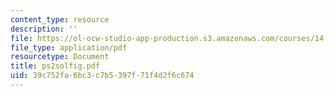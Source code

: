 ```yaml
---
content_type: resource
description: ''
file: https://ol-ocw-studio-app-production.s3.amazonaws.com/courses/14-30-introduction-to-statistical-method-in-economics-spring-2006/39c752fa6bc3c7b5397f71f4d2f6c674_ps2solfig.pdf
file_type: application/pdf
resourcetype: Document
title: ps2solfig.pdf
uid: 39c752fa-6bc3-c7b5-397f-71f4d2f6c674
---
```

